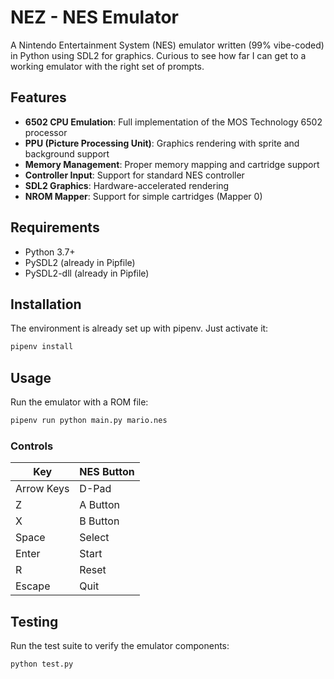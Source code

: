# NEZ - NES Emulator

A Nintendo Entertainment System (NES) emulator written (99% vibe-coded) in Python using SDL2 for graphics. Curious to see how far I can get to a working emulator with the right set of prompts. 

## Features

- **6502 CPU Emulation**: Full implementation of the MOS Technology 6502 processor
- **PPU (Picture Processing Unit)**: Graphics rendering with sprite and background support
- **Memory Management**: Proper memory mapping and cartridge support
- **Controller Input**: Support for standard NES controller
- **SDL2 Graphics**: Hardware-accelerated rendering
- **NROM Mapper**: Support for simple cartridges (Mapper 0)

## Requirements

- Python 3.7+
- PySDL2 (already in Pipfile)
- PySDL2-dll (already in Pipfile)

## Installation

The environment is already set up with pipenv. Just activate it:

```bash
pipenv install
```

## Usage

Run the emulator with a ROM file:

```bash
pipenv run python main.py mario.nes
```

### Controls

| Key | NES Button |
|-----|------------|
| Arrow Keys | D-Pad |
| Z | A Button |
| X | B Button |
| Space | Select |
| Enter | Start |
| R | Reset |
| Escape | Quit |

## Testing

Run the test suite to verify the emulator components:

```bash
python test.py
```
